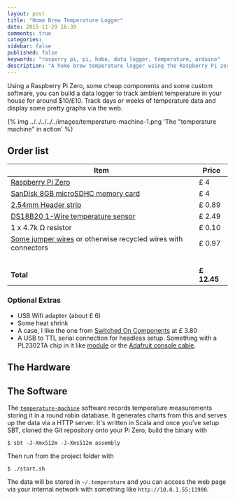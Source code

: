 ```yaml
---
layout: post
title: "Home Brew Temperature Logger"
date: 2015-11-29 16:39
comments: true
categories: 
sidebar: false
published: false
keywords: "rasperry pi, pi, hobo, data logger, temperature, arduino"
description: "A home brew temperature logger using the Raspberry Pi zero for $10"
---
```


Using a Raspberry Pi Zero, some cheap components and some custom software, you can build a data logger to track ambient temperature in your house for around $10/£10. Track days or weeks of temperature data and display some pretty graphs via the web.

{% img ../../../../../images/temperature-machine-1.png 'The "temperature machine" in action' %}

<!-- more -->

## Order list

| Item | Price |
|--------------------------------------------------------------------------------|----------------------------------------|
| [Raspberry Pi Zero](https://shop.pimoroni.com/products/raspberry-pi-zero) | £ 4
| [SanDisk 8GB microSDHC memory card](http://www.amazon.co.uk/gp/product/B013UDL5V6/ref=as_li_tl?ie=UTF8&camp=1634&creative=19450&creativeASIN=B013UDL5V6&linkCode=as2&tag=baddotrobotco-21) | £ 4
| [2.54mm Header strip](http://www.amazon.co.uk/gp/product/B00OVPHETK/ref=as_li_tl?ie=UTF8&camp=1634&creative=19450&creativeASIN=B00OVPHETK&linkCode=as2&tag=baddotrobotco-21)  | £ 0.89
| [DS18B20 1-Wire temperature sensor](http://www.amazon.co.uk/gp/product/B00HCB8GLU/ref=as_li_tl?ie=UTF8&camp=1634&creative=19450&creativeASIN=B00HCB8GLU&linkCode=as2&tag=baddotrobotco-21)    | £ 2.49
| 1 x 4.7k Ω resistor | £ 0.10
| [Some jumper wires](http://www.amazon.co.uk/gp/product/B00ATMHU52/ref=as_li_tl?ie=UTF8&camp=1634&creative=19450&creativeASIN=B00ATMHU52&linkCode=as2&tag=baddotrobotco-21) or otherwise recycled wires with connectors |    £ 0.97
| | &nbsp;
| **Total** | **£ 12.45**


### Optional Extras

* USB Wifi adapter (about £ 6)
* Some heat shrink
* A case, I like the one from [Switched On Components](https://socomponents.co.uk/shop/black-laser-cut-acrylic-raspberry-pi-zero-case-with-gpio-access/) at £ 3.80
* A USB to TTL serial connection for headless setup. Something with a PL2302TA chip in it like [module](http://www.amazon.co.uk/gp/product/B00KM6X7FC/ref=as_li_tl?ie=UTF8&camp=1634&creative=19450&creativeASIN=B00KM6X7FC&linkCode=as2&tag=baddotrobotco-21) or the [Adafruit console cable](https://www.adafruit.com/product/954).


## The Hardware

## The Software

The [`temperature-machine`](https://bitbucket.org/toby_weston/temperature-machine) software records temperature measurements storing it in a round robin database. It generates charts from this and serves up the data via a HTTP server. It's written in Scala and once you've setup SBT, cloned the Git repository onto your Pi Zero, build the binary with

    $ sbt -J-Xmx512m -J-Xms512m assembly

Then run from the project folder with

    $ ./start.sh


The data will be stored in `~/.temperature` and you can access the web page via your internal network with something like `http://10.0.1.55:11900`.